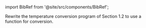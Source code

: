import BibRef from '@site/src/components/BibRef';

Rewrite the temperature conversion program of Section 1.2 to
use a function for conversion. <BibRef id='KR1988' pages='p. 27'></BibRef>